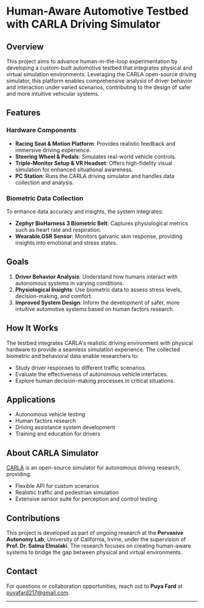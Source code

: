 # Human-Aware Automotive Testbed with CARLA Driving Simulator

## Overview
This project aims to advance human-in-the-loop experimentation by developing a custom-built automotive testbed that integrates physical and virtual simulation environments. Leveraging the CARLA open-source driving simulator, this platform enables comprehensive analysis of driver behavior and interaction under varied scenarios, contributing to the design of safer and more intuitive vehicular systems.

## Features

### Hardware Components
- **Racing Seat & Motion Platform**: Provides realistic feedback and immersive driving experience.
- **Steering Wheel & Pedals**: Simulates real-world vehicle controls.
- **Triple-Monitor Setup & VR Headset**: Offers high-fidelity visual simulation for enhanced situational awareness.
- **PC Station**: Runs the CARLA driving simulator and handles data collection and analysis.

### Biometric Data Collection
To enhance data accuracy and insights, the system integrates:
- **Zephyr BioHarness 3 Biometric Belt**: Captures physiological metrics such as heart rate and respiration.
- **Wearable GSR Sensor**: Monitors galvanic skin response, providing insights into emotional and stress states.

## Goals
1. **Driver Behavior Analysis**: Understand how humans interact with autonomous systems in varying conditions.
2. **Physiological Insights**: Use biometric data to assess stress levels, decision-making, and comfort.
3. **Improved System Design**: Inform the development of safer, more intuitive automotive systems based on human factors research.

## How It Works
The testbed integrates CARLA's realistic driving environment with physical hardware to provide a seamless simulation experience. The collected biometric and behavioral data enable researchers to:
- Study driver responses to different traffic scenarios.
- Evaluate the effectiveness of autonomous vehicle interfaces.
- Explore human decision-making processes in critical situations.

## Applications
- Autonomous vehicle testing
- Human factors research
- Driving assistance system development
- Training and education for drivers

## About CARLA Simulator
[CARLA](https://carla.org/) is an open-source simulator for autonomous driving research, providing:
- Flexible API for custom scenarios
- Realistic traffic and pedestrian simulation
- Extensive sensor suite for perception and control testing

## Contributions
This project is developed as part of ongoing research at the **Pervasive Autonomy Lab**, University of California, Irvine, under the supervision of **Prof. Dr. Salma Elmalaki**. The research focuses on creating human-aware systems to bridge the gap between physical and virtual environments.

## Contact
For questions or collaboration opportunities, reach out to **Puya Fard** at [puyafard217@gmail.com](mailto:puyafard217@gmail.com).

---
